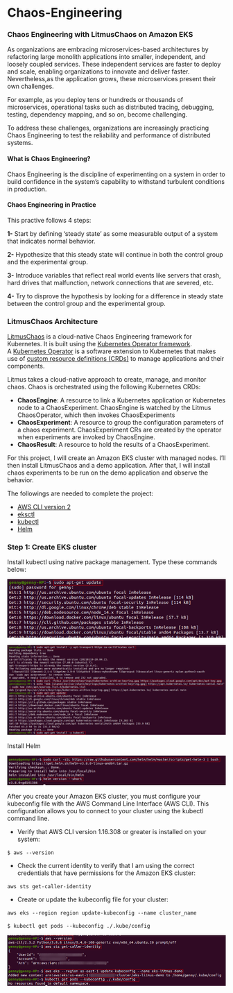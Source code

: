 # Chaos-Engineering
### Chaos Engineering with LitmusChaos on Amazon EKS


As organizations are embracing microservices-based architectures by refactoring large monolith applications into smaller, independent, and loosely coupled services. These independent services are faster to deploy and scale, enabling organizations to innovate and deliver faster. Nevertheless,as the application grows, these microservices present their own challenges. 

For example, as you deploy tens or hundreds or thousands of microservices, operational tasks such as distributed tracing, debugging, testing, dependency mapping, and so on, become challenging. 

To address these challenges, organizations are increasingly practicing Chaos Engineering to test the reliability and performance of distributed systems.


#### What is Chaos Engineering?

Chaos Engineering is the discipline of experimenting on a system in order to build confidence in the system’s capability to withstand turbulent conditions in production.


#### Chaos Engineering in Practice

This practive follows 4 steps:

**1-** Start by defining ‘steady state’ as some measurable output of a system that indicates normal behavior.

**2-** Hypothesize that this steady state will continue in both the control group and the experimental group.

**3-** Introduce variables that reflect real world events like servers that crash, hard drives that malfunction, network connections that are severed, etc.

**4-** Try to disprove the hypothesis by looking for a difference in steady state between the control group and the experimental group.



### LitmusChaos Architecture

[LitmusChaos](https://litmuschaos.io/) is a cloud-native Chaos Engineering framework for Kubernetes. It is built using the [Kubernetes Operator framework](https://sdk.operatorframework.io/). A [Kubernetes Operator](https://kubernetes.io/docs/concepts/extend-kubernetes/operator/) is a software extension to Kubernetes that makes use of [custom resource definitions (CRDs)](https://kubernetes.io/docs/concepts/extend-kubernetes/api-extension/custom-resources/) to manage applications and their components.


Litmus takes a cloud-native approach to create, manage, and monitor chaos. Chaos is orchestrated using the following Kubernetes CRDs:

- **ChaosEngine**: A resource to link a Kubernetes application or Kubernetes node to a ChaosExperiment. ChaosEngine is watched by the Litmus ChaosOperator, which then invokes ChaosExperiments
- **ChaosExperiment**: A resource to group the configuration parameters of a chaos experiment. ChaosExperiment CRs are created by the operator when experiments are invoked by ChaosEngine.
- **ChaosResult**: A resource to hold the results of a ChaosExperiment.


For this project, I will create an Amazon EKS cluster with managed nodes. I’ll then install LitmusChaos and a demo application. After that, I will install chaos experiments to be run on the demo application and observe the behavior.


The followings are needed to complete the project:

- [AWS CLI version 2](https://docs.aws.amazon.com/cli/latest/userguide/install-cliv2.html)
- [eksctl](https://docs.aws.amazon.com/eks/latest/userguide/eksctl.html)
- [kubectl](https://docs.aws.amazon.com/eks/latest/userguide/install-kubectl.html)
- [Helm](https://www.eksworkshop.com/beginner/060_helm/helm_intro/install/index.html)





### Step 1: Create EKS cluster






Install kubectl using native package management.  Type these commands below:


![](pics/kubectl-install.png)

![](pics/kubectl-install1.png)



Install Helm

![](pics/helm-install.png)









After you create your Amazon EKS cluster, you must configure your kubeconfig file with the AWS Command Line Interface (AWS CLI). This configuration allows you to connect to your cluster using the kubectl command line.

- Verify that AWS CLI version 1.16.308 or greater is installed on your system:

```
$ aws --version
```
- Check the current identity to verify that I am using the correct credentials that have permissions for the Amazon EKS cluster:

```
aws sts get-caller-identity
```

- Create or update the kubeconfig file for your cluster:

```
aws eks --region region update-kubeconfig --name cluster_name
```

```
$ kubectl get pods --kubeconfig ./.kube/config
```

![](pics/kubeconfig.png)



